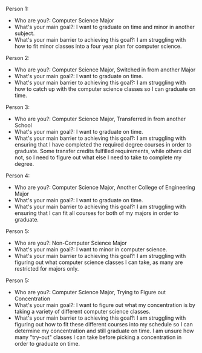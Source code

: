 Person 1:

* Who are you?: Computer Science Major 
* What's your main goal?: I want to graduate on time and minor in another subject.
* What's your main barrier to achieving this goal?: I am struggling with how to fit minor classes into a four year plan for computer science.

Person 2:

* Who are you?: Computer Science Major, Switched in from another Major
* What's your main goal?: I want to graduate on time.
* What's your main barrier to achieving this goal?: I am struggling with how to catch up with the computer science classes so I can graduate on time.

Person 3:

* Who are you?: Computer Science Major, Transferred in from another School
* What's your main goal?: I want to graduate on time.
* What's your main barrier to achieving this goal?: I am struggling with ensuring that I have completed the required degree courses in order to graduate.  Some transfer credits fulfilled requirements, while others did not, so I need to figure out what else I need to take to complete my degree.

Person 4:

* Who are you?: Computer Science Major, Another College of Engineering Major
* What's your main goal?: I want to graduate on time.
* What's your main barrier to achieving this goal?: I am struggling with ensuring that I can fit all courses for both of my majors in order to graduate.

Person 5:

* Who are you?: Non-Computer Science Major
* What's your main goal?: I want to minor in computer science.
* What's your main barrier to achieving this goal?: I am struggling with figuring out what computer science classes I can take, as many are restricted for majors only.

Person 5:

* Who are you?: Computer Science Major, Trying to Figure out Concentration
* What's your main goal?: I want to figure out what my concentration is by taking a variety of different computer science classes.
* What's your main barrier to achieving this goal?: I am struggling with figuring out how to fit these different courses into my schedule so I can determine my concentration and still graduate on time.  I am unsure how many "try-out" classes I can take before picking a concentration in order to graduate on time.
